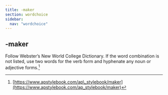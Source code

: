 ```yaml
---
title: -maker
section: wordchoice
sidebar:
  nav: "wordchoice"
---
```

## -maker

Follow Webster’s New World College Dictionary. If the word combination is not listed, use two words for the verb form and hyphenate any noun or adjective forms.[^56]

[^56]: [https://www.apstylebook.com/ap\_stylebook/maker](https://www.apstylebook.com/ap_stylebook/maker)